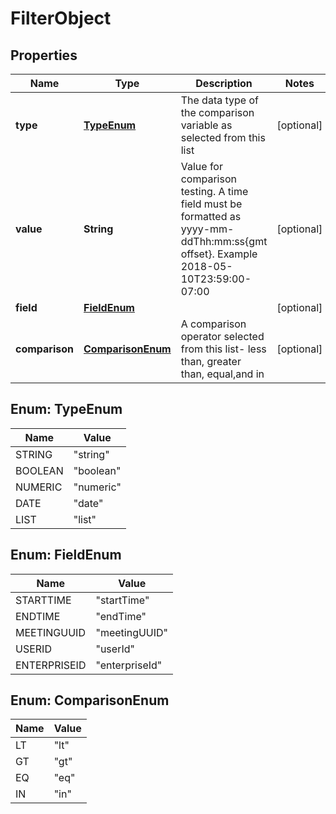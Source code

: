 
# FilterObject

## Properties
Name | Type | Description | Notes
------------ | ------------- | ------------- | -------------
**type** | [**TypeEnum**](#TypeEnum) | The data type of the comparison variable as selected from this list |  [optional]
**value** | **String** | Value for comparison testing.  A time field must be formatted as yyyy-mm-ddThh:mm:ss{gmt offset}. Example 2018-05-10T23:59:00-07:00 |  [optional]
**field** | [**FieldEnum**](#FieldEnum) |  |  [optional]
**comparison** | [**ComparisonEnum**](#ComparisonEnum) | A comparison operator selected from this list- less than, greater than, equal,and in |  [optional]


<a name="TypeEnum"></a>
## Enum: TypeEnum
Name | Value
---- | -----
STRING | &quot;string&quot;
BOOLEAN | &quot;boolean&quot;
NUMERIC | &quot;numeric&quot;
DATE | &quot;date&quot;
LIST | &quot;list&quot;


<a name="FieldEnum"></a>
## Enum: FieldEnum
Name | Value
---- | -----
STARTTIME | &quot;startTime&quot;
ENDTIME | &quot;endTime&quot;
MEETINGUUID | &quot;meetingUUID&quot;
USERID | &quot;userId&quot;
ENTERPRISEID | &quot;enterpriseId&quot;


<a name="ComparisonEnum"></a>
## Enum: ComparisonEnum
Name | Value
---- | -----
LT | &quot;lt&quot;
GT | &quot;gt&quot;
EQ | &quot;eq&quot;
IN | &quot;in&quot;



